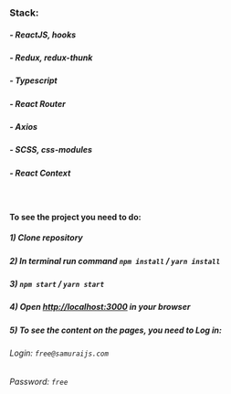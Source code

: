 ### Stack:

##### - ReactJS, hooks

##### - Redux, redux-thunk

##### - Typescript

##### - React Router

##### - Axios

##### - SCSS, css-modules

##### - React Context

<br/>

#### To see the project you need to do:

##### 1) Clone repository

##### 2) In terminal run command `npm install` / `yarn install`

##### 3) `npm start` / `yarn start`

##### 4) Open [http://localhost:3000](http://localhost:3000) in your browser

##### 5) To see the content on the pages, you need to Log in:

###### Login: `free@samuraijs.com`

###### Password: `free`
